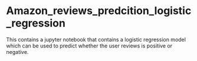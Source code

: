 # Amazon_reviews_predcition_logistic_regression
This contains a jupyter notebook that contains a logistic regression model which can be used to predict whether the user reviews is positive or negative.
